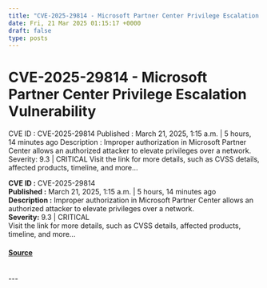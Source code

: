 ```yaml
---
title: "CVE-2025-29814 - Microsoft Partner Center Privilege Escalation Vulnerability"
date: Fri, 21 Mar 2025 01:15:17 +0000
draft: false
type: posts
---
```

# CVE-2025-29814 - Microsoft Partner Center Privilege Escalation Vulnerability





 CVE ID : CVE-2025-29814 Published : March 21, 2025, 1:15 a.m. | 5 hours, 14 minutes ago Description : Improper authorization in Microsoft Partner Center allows an authorized attacker to elevate privileges over a network. Severity: 9.3 | CRITICAL Visit the link for more details, such as CVSS details, affected products, timeline, and more... 

**CVE ID :** CVE-2025-29814  
**Published :** March 21, 2025, 1:15 a.m. | 5 hours, 14 minutes ago  
**Description :** Improper authorization in Microsoft Partner Center allows an authorized attacker to elevate privileges over a network.  
**Severity:** 9.3 | CRITICAL  
Visit the link for more details, such as CVSS details, affected products, timeline, and more...

#### [Source](https://cvefeed.io/vuln/detail/CVE-2025-29814)

<br/>
---
